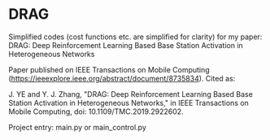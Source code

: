 # DRAG
Simplified codes (cost functions etc. are simplified for clarity) for my paper:
DRAG: Deep Reinforcement Learning Based Base Station Activation in Heterogeneous Networks


Paper published on IEEE Transactions on Mobile Computing (https://ieeexplore.ieee.org/abstract/document/8735834).
Cited as:

J. YE and Y. J. Zhang, "DRAG: Deep Reinforcement Learning Based Base Station Activation in Heterogeneous Networks," in IEEE Transactions on Mobile Computing, doi: 10.1109/TMC.2019.2922602.

Project entry: main.py or main_control.py
